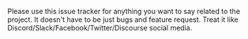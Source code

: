 Please use this issue tracker for anything you want to say related to the project. It doesn't have to be just bugs and feature request. Treat it like Discord/Slack/Facebook/Twitter/Discourse social media.
